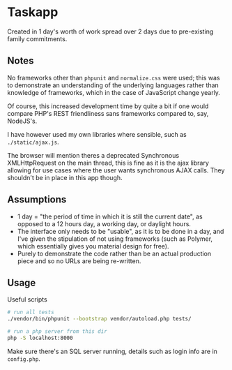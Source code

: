 Taskapp
=======

Created in 1 day's worth of work spread over 2 days due to pre-existing family commitments.

Notes
-----

No frameworks other than `phpunit` and `normalize.css` were used; this was to demonstrate an understanding of the underlying languages rather than knowledge of frameworks, which in the case of JavaScript change yearly.

Of course, this increased development time by quite a bit if one would compare PHP's REST friendliness sans frameworks compared to, say, NodeJS's.

I have however used my own libraries where sensible, such as `./static/ajax.js`.

The browser will mention theres a deprecated Synchronous XMLHttpRequest on the main thread, this is fine as it is the ajax library allowing for use cases
where the user wants synchronous AJAX calls. They shouldn't be in place in this app though.

Assumptions
-----------

* 1 day = "the period of time in which it is still the current date", as opposed to a 12 hours day, a working day, or daylight hours.
* The interface only needs to be "usable", as it is to be done in a day, and I've given the stipulation of not using frameworks (such as Polymer, which essentially gives you material design for free).
* Purely to demonstrate the code rather than be an actual production piece and so no URLs are being re-written.

Usage
-----

Useful scripts

```sh
# run all tests
./vendor/bin/phpunit --bootstrap vendor/autoload.php tests/

# run a php server from this dir
php -S localhost:8000
```

Make sure there's an SQL server running, details such as login info are in `config.php`.
